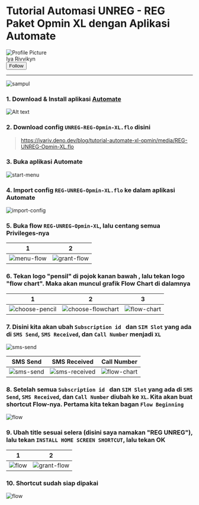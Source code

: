 # Tutorial Automasi UNREG - REG Paket Opmin XL dengan Aplikasi Automate

<div class="header">
  <div class="author-info">
    <img src="https://iyariv.deno.dev/media/kucing-melet.jpg" alt="Profile Picture" class="profile-pic">
    <div class="author-name">Iya Rivvikyn</div>
  </div>
  <a href="https://t.me/iya_rivvikyn" ><button class="follow-btn">Follow</button></a>
</div>

----

![sampul](https://iyariv.deno.dev/blog/tutorial-automate-xl-opmin/media/sampul-auto-opmin.webp)
    
### 1. Download & Install aplikasi [Automate](https://play.google.com/store/apps/details?id=com.llamalab.automate)
    
![Alt text](https://iyariv.deno.dev/blog/tutorial-automate-xl-opmin/media/automate-playstore.png)
    
### 2. Download config `UNREG-REG-Opmin-XL.flo` disini
    
> https://iyariv.deno.dev/blog/tutorial-automate-xl-opmin/media/REG-UNREG-Opmin-XL.flo
    
### 3. Buka aplikasi Automate
    
![start-menu](https://iyariv.deno.dev/blog/tutorial-automate-xl-opmin/media/start-menu.jpg)
    
### 4. Import config `REG-UNREG-Opmin-XL.flo` ke dalam aplikasi Automate
    
![import-config](https://iyariv.deno.dev/blog/tutorial-automate-xl-opmin/media/import-config.webp)
    
### 5. Buka flow `REG-UNREG-Opmin-XL`, lalu centang semua Privileges-nya
    
1 | 2
------------ | -------------
![menu-flow](https://iyariv.deno.dev/blog/tutorial-automate-xl-opmin/media/menu-flow.jpg)| ![grant-flow](https://iyariv.deno.dev/blog/tutorial-automate-xl-opmin/media/grant-flow.jpg)
    
### 6. Tekan logo "pensil" di pojok kanan bawah , lalu tekan logo "flow chart". Maka akan muncul grafik Flow Chart di dalamnya
    
1 | 2 | 3
------------ | ------------- | -------------
![choose-pencil](https://iyariv.deno.dev/blog/tutorial-automate-xl-opmin/media/choose-pencil.jpg)| ![choose-flowchart](https://iyariv.deno.dev/blog/tutorial-automate-xl-opmin/media/choose-flowchart.jpg) | ![flow-chart](https://iyariv.deno.dev/blog/tutorial-automate-xl-opmin/media/flow-chart.jpg)
    
### 7. Disini kita akan ubah `Subscription id ` dan `SIM Slot` yang ada di `SMS Send`, `SMS Received`, dan `Call Number` menjadi `XL`
    
![sms-send](https://iyariv.deno.dev/blog/tutorial-automate-xl-opmin/media/choose-diagram.jpg)
    
SMS Send | SMS Received | Call Number
------------ | ------------- | -------------
![sms-send](https://iyariv.deno.dev/blog/tutorial-automate-xl-opmin/media/sms-send-1.jpg)| ![sms-received](https://iyariv.deno.dev/blog/tutorial-automate-xl-opmin/media/sms-received-1.jpg) | ![flow-chart](https://iyariv.deno.dev/blog/tutorial-automate-xl-opmin/media/call-number-1.jpg)
    
### 8. Setelah semua `Subscription id ` dan `SIM Slot` yang ada di `SMS Send`, `SMS Received`, dan `Call Number` diubah ke `XL`. Kita akan buat shortcut Flow-nya. Pertama kita tekan bagan `Flow Beginning`
    
![flow](https://iyariv.deno.dev/blog/tutorial-automate-xl-opmin/media/flow-beginning.jpg)
    
### 9. Ubah title sesuai selera (disini saya namakan "REG UNREG"), lalu tekan `INSTALL HOME SCREEN SHORTCUT`, lalu tekan OK
    
1 | 2
------------ | -------------
![flow](https://iyariv.deno.dev/blog/tutorial-automate-xl-opmin/media/flow-beginning-edit.jpg)| ![grant-flow](https://iyariv.deno.dev/blog/tutorial-automate-xl-opmin/media/flow-shortcut.jpg)
    
### 10. Shortcut sudah siap dipakai
    
![flow](https://iyariv.deno.dev/blog/tutorial-automate-xl-opmin/media/hasil-shortcut.jpg)